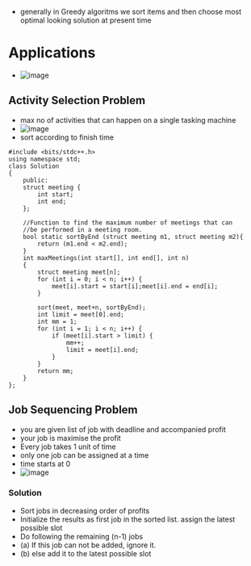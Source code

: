 - generally in Greedy algoritms we sort items and then choose most optimal looking solution at present time
# Applications
- ![image](https://user-images.githubusercontent.com/69719072/165796066-618a15c6-c8b8-4e8e-9c44-decd70c28e32.png)
## Activity Selection Problem
- max no of activities that can happen on a single tasking machine
- ![image](https://user-images.githubusercontent.com/69719072/165805127-2fca34a1-9b84-42cd-ac05-2d666933bc64.png)
- sort according to finish time
```
#include <bits/stdc++.h>
using namespace std;
class Solution
{
    public:
    struct meeting {
        int start;
        int end;
    };
    
    //Function to find the maximum number of meetings that can
    //be performed in a meeting room.
    bool static sortByEnd (struct meeting m1, struct meeting m2){
        return (m1.end < m2.end);
    }
    int maxMeetings(int start[], int end[], int n)
    {
        struct meeting meet[n];
        for (int i = 0; i < n; i++) {
            meet[i].start = start[i];meet[i].end = end[i];
        }
        
        sort(meet, meet+n, sortByEnd);
        int limit = meet[0].end;
        int mm = 1;
        for (int i = 1; i < n; i++) {
            if (meet[i].start > limit) {
                mm++;
                limit = meet[i].end;
            }
        }
        return mm;
    }
};
```
## Job Sequencing Problem
- you are given list of job with deadline and accompanied profit
- your job is maximise the profit
- Every job takes 1 unit of time
- only one job can be assigned at a time
- time starts at 0
- ![image](https://user-images.githubusercontent.com/69719072/165888635-f2bbca61-9a93-4942-8c0d-45f975e8ceaf.png)
### Solution
- Sort jobs in decreasing order of profits
- Initialize the results as first job in the sorted list. assign the latest possible slot
- Do following the remaining (n-1) jobs
- (a) If this job can not be added, ignore it.
- (b) else add it to the latest possible slot
```

```
